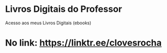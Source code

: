 # Livros Digitais do Professor 
Acesso aos meus Livros Digitais (ebooks)
# No link: https://linktr.ee/clovesrocha 
